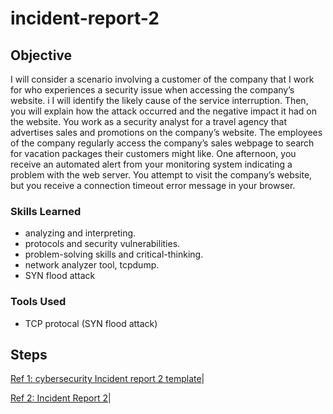 # incident-report-2
 
## Objective

I will consider a scenario involving a customer of the company that I work for who experiences a security issue when accessing the company’s website. i I will  identify the likely cause of the service interruption. Then, you will explain how the attack occurred and the negative impact it had on the website. You work as a security analyst for a travel agency that advertises sales and promotions on the company’s website. The employees of the company regularly access the company’s sales webpage to search for vacation packages their customers might like. One afternoon, you receive an automated alert from your monitoring system indicating a problem with the web server. You attempt to visit the company’s website, but you receive a connection timeout error message in your browser.

### Skills Learned



- analyzing and interpreting.
- protocols and security vulnerabilities.
- problem-solving skills and critical-thinking.
- network analyzer tool, tcpdump.
- SYN flood attack

### Tools Used


- TCP protocal (SYN flood attack)
 
## Steps
<a href="https://docs.google.com/document/d/1xEk_arFwlQOto7KEM6gN-sIYriXhP9-lY2ftpBXhS4M/template/preview?resourcekey=0-_ODneeo__mDgK7BTE1FkVA">Ref 1: cybersecurity Incident report 2 template</a>|

<a href="https://docs.google.com/document/d/1EXi5vDh-Oj-JXp3hHl96bdgeXuVCrFL57m67swLwsws/edit">Ref 2: Incident Report 2</a>|
